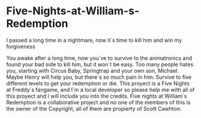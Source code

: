 # Five-Nights-at-William-s-Redemption
I passed a long time in a nightmare, now it´s time to kill him and win my forgiveness

You awake after a long time, now you´ve to survive to the animatronics and found your bad side to kill him, but it won´t be easy. Too many people hates you, starting with Circus Baby, Springtrap and your own son, Michael. Maybe Henry will help you, but there´s so much pain in him.
Survive to five different levels to get your redemption or die.
This proyect is a Five Nights at Freddy´s fangame, and I´m a local developer so please help me with all of this proyect and I will include you into the credits. Five nights at William´s Redemption is a collaborative project and no one of the members of this is the owner of the Copyright, all of them are propierty of Scott Cawhton.
